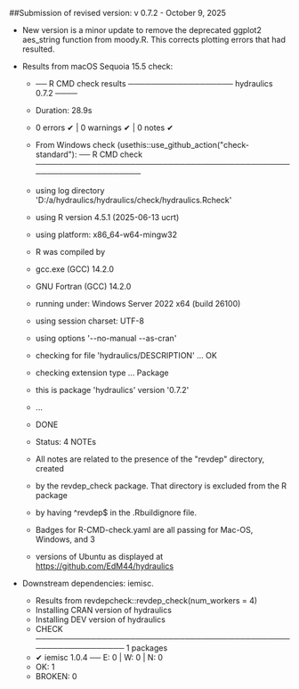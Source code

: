 ##Submission of revised version: v 0.7.2 - October 9, 2025

* New version is a minor update to remove the deprecated ggplot2 aes_string
  function from moody.R. This corrects plotting errors that had resulted.

* Results from macOS Sequoia 15.5 check:

  + ── R CMD check results ─────────────────── hydraulics 0.7.2 ────
  + Duration: 28.9s
  + 0 errors ✔ | 0 warnings ✔ | 0 notes ✔


  + From Windows check (usethis::use_github_action("check-standard"):
  ── R CMD check ─────────────────────────────────────────────────────────────────
  + using log directory 'D:/a/hydraulics/hydraulics/check/hydraulics.Rcheck'
  + using R version 4.5.1 (2025-06-13 ucrt)
  + using platform: x86_64-w64-mingw32
  + R was compiled by
  +    gcc.exe (GCC) 14.2.0
  +    GNU Fortran (GCC) 14.2.0
  + running under: Windows Server 2022 x64 (build 26100)
  + using session charset: UTF-8
  + using options '--no-manual --as-cran'
  + checking for file 'hydraulics/DESCRIPTION' ... OK
  + checking extension type ... Package
  + this is package 'hydraulics' version '0.7.2'
  + ...
  + DONE
  + Status: 4 NOTEs
  + All notes are related to the presence of the "revdep" directory, created 
  + by the revdep_check package. That directory is excluded from the R package
  + by having ^revdep$ in the .Rbuildignore file.
  
  + Badges for R-CMD-check.yaml are all passing for Mac-OS, Windows, and 3 
  + versions of Ubuntu as displayed at https://github.com/EdM44/hydraulics

* Downstream dependencies: iemisc.
  + Results from revdepcheck::revdep_check(num_workers = 4)
  + Installing CRAN version of hydraulics
  + Installing DEV version of hydraulics
  + CHECK ────────────────────────────────────────────────────────────── 1 packages
  + ✔ iemisc 1.0.4                           ── E: 0     | W: 0     | N: 0                                                
  + OK: 1  
  + BROKEN: 0
